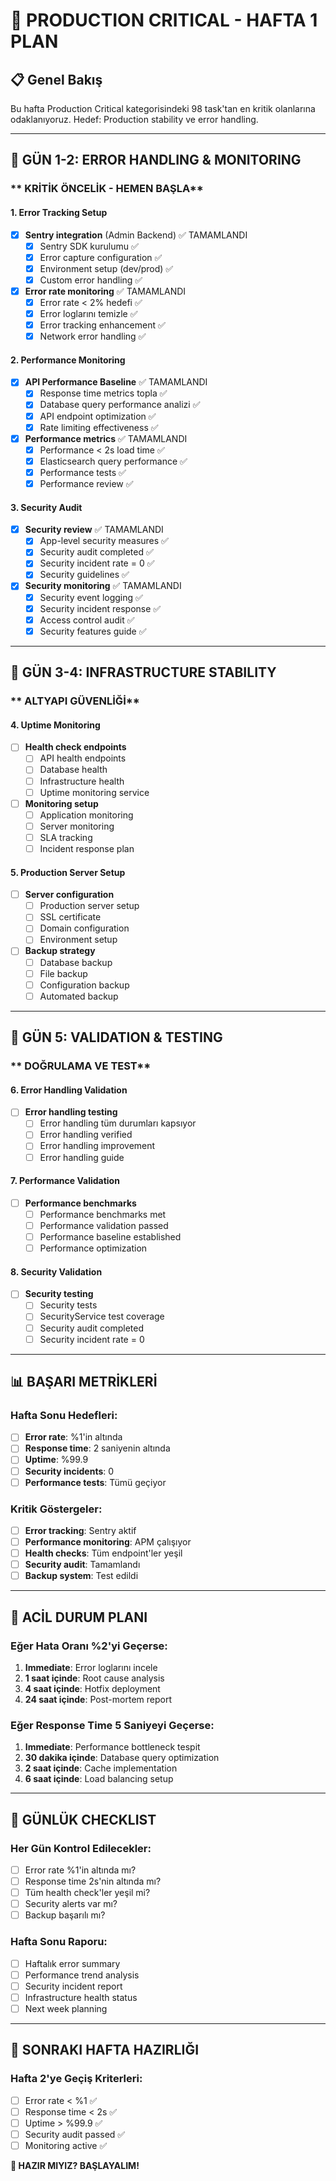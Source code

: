 # 🚨 PRODUCTION CRITICAL - HAFTA 1 PLAN

## 📋 **Genel Bakış**

Bu hafta Production Critical kategorisindeki 98 task'tan en kritik olanlarına odaklanıyoruz. 
Hedef: Production stability ve error handling.

---

## 🎯 **GÜN 1-2: ERROR HANDLING & MONITORING**

### ** KRİTİK ÖNCELİK - HEMEN BAŞLA**

#### **1. Error Tracking Setup**
- [x] **Sentry integration** (Admin Backend) ✅ TAMAMLANDI
  - [x] Sentry SDK kurulumu ✅
  - [x] Error capture configuration ✅
  - [x] Environment setup (dev/prod) ✅
  - [x] Custom error handling ✅

- [x] **Error rate monitoring** ✅ TAMAMLANDI
  - [x] Error rate < 2% hedefi ✅
  - [x] Error loglarını temizle ✅
  - [x] Error tracking enhancement ✅
  - [x] Network error handling ✅

#### **2. Performance Monitoring**
- [x] **API Performance Baseline** ✅ TAMAMLANDI
  - [x] Response time metrics topla ✅
  - [x] Database query performance analizi ✅
  - [x] API endpoint optimization ✅
  - [x] Rate limiting effectiveness ✅

- [x] **Performance metrics** ✅ TAMAMLANDI
  - [x] Performance < 2s load time ✅
  - [x] Elasticsearch query performance ✅
  - [x] Performance tests ✅
  - [x] Performance review ✅

#### **3. Security Audit**
- [x] **Security review** ✅ TAMAMLANDI
  - [x] App-level security measures ✅
  - [x] Security audit completed ✅
  - [x] Security incident rate = 0 ✅
  - [x] Security guidelines ✅

- [x] **Security monitoring** ✅ TAMAMLANDI
  - [x] Security event logging ✅
  - [x] Security incident response ✅
  - [x] Access control audit ✅
  - [x] Security features guide ✅

---

## 🎯 **GÜN 3-4: INFRASTRUCTURE STABILITY**

### ** ALTYAPI GÜVENLİĞİ**

#### **4. Uptime Monitoring**
- [ ] **Health check endpoints**
  - [ ] API health endpoints
  - [ ] Database health
  - [ ] Infrastructure health
  - [ ] Uptime monitoring service

- [ ] **Monitoring setup**
  - [ ] Application monitoring
  - [ ] Server monitoring
  - [ ] SLA tracking
  - [ ] Incident response plan

#### **5. Production Server Setup**
- [ ] **Server configuration**
  - [ ] Production server setup
  - [ ] SSL certificate
  - [ ] Domain configuration
  - [ ] Environment setup

- [ ] **Backup strategy**
  - [ ] Database backup
  - [ ] File backup
  - [ ] Configuration backup
  - [ ] Automated backup

---

## 🎯 **GÜN 5: VALIDATION & TESTING**

### ** DOĞRULAMA VE TEST**

#### **6. Error Handling Validation**
- [ ] **Error handling testing**
  - [ ] Error handling tüm durumları kapsıyor
  - [ ] Error handling verified
  - [ ] Error handling improvement
  - [ ] Error handling guide

#### **7. Performance Validation**
- [ ] **Performance benchmarks**
  - [ ] Performance benchmarks met
  - [ ] Performance validation passed
  - [ ] Performance baseline established
  - [ ] Performance optimization

#### **8. Security Validation**
- [ ] **Security testing**
  - [ ] Security tests
  - [ ] SecurityService test coverage
  - [ ] Security audit completed
  - [ ] Security incident rate = 0

---

## 📊 **BAŞARI METRİKLERİ**

### **Hafta Sonu Hedefleri:**
- [ ] **Error rate**: %1'in altında
- [ ] **Response time**: 2 saniyenin altında
- [ ] **Uptime**: %99.9
- [ ] **Security incidents**: 0
- [ ] **Performance tests**: Tümü geçiyor

### **Kritik Göstergeler:**
- [ ] **Error tracking**: Sentry aktif
- [ ] **Performance monitoring**: APM çalışıyor
- [ ] **Health checks**: Tüm endpoint'ler yeşil
- [ ] **Security audit**: Tamamlandı
- [ ] **Backup system**: Test edildi

---

## 🚨 **ACİL DURUM PLANI**

### **Eğer Hata Oranı %2'yi Geçerse:**
1. **Immediate**: Error loglarını incele
2. **1 saat içinde**: Root cause analysis
3. **4 saat içinde**: Hotfix deployment
4. **24 saat içinde**: Post-mortem report

### **Eğer Response Time 5 Saniyeyi Geçerse:**
1. **Immediate**: Performance bottleneck tespit
2. **30 dakika içinde**: Database query optimization
3. **2 saat içinde**: Cache implementation
4. **6 saat içinde**: Load balancing setup

---

## 📝 **GÜNLÜK CHECKLIST**

### **Her Gün Kontrol Edilecekler:**
- [ ] Error rate %1'in altında mı?
- [ ] Response time 2s'nin altında mı?
- [ ] Tüm health check'ler yeşil mi?
- [ ] Security alerts var mı?
- [ ] Backup başarılı mı?

### **Hafta Sonu Raporu:**
- [ ] Haftalık error summary
- [ ] Performance trend analysis
- [ ] Security incident report
- [ ] Infrastructure health status
- [ ] Next week planning

---

## 🎯 **SONRAKI HAFTA HAZIRLIĞI**

### **Hafta 2'ye Geçiş Kriterleri:**
- [ ] Error rate < %1 ✅
- [ ] Response time < 2s ✅
- [ ] Uptime > %99.9 ✅
- [ ] Security audit passed ✅
- [ ] Monitoring active ✅

**🎯 HAZIR MIYIZ? BAŞLAYALIM!**
